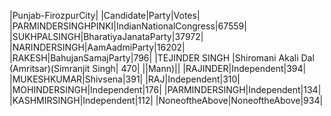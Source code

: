  
|Punjab-FirozpurCity|
|Candidate|Party|Votes|
|PARMINDERSINGHPINKI|IndianNationalCongress|67559|
|SUKHPALSINGH|BharatiyaJanataParty|37972|
|NARINDERSINGH|AamAadmiParty|16202|
|RAKESH|BahujanSamajParty|796|
|TEJINDER SINGH       |Shiromani Akali Dal (Amritsar)(Simranjit Singh|  470|
||Mann)||
|RAJINDER|Independent|394|
|MUKESHKUMAR|Shivsena|391|
|RAJ|Independent|310|
|MOHINDERSINGH|Independent|176|
|PARMINDERSINGH|Independent|134|
|KASHMIRSINGH|Independent|112|
|NoneoftheAbove|NoneoftheAbove|934|
